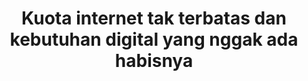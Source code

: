 --- 
layout: post
title: Kuota internet tak terbatas dan kebutuhan digital yang nggak ada habisnya
category: psikologi
--- 